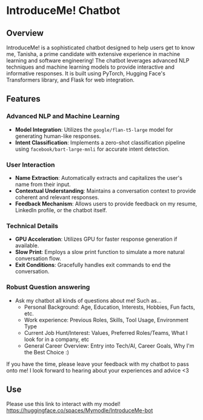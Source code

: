 # IntroduceMe! Chatbot

## Overview

IntroduceMe! is a sophisticated chatbot designed to help users get to know me, Tanisha, a prime candidate with extensive experience in machine learning and software engineering! The chatbot leverages advanced NLP techniques and machine learning models to provide interactive and informative responses. It is built using PyTorch, Hugging Face's Transformers library, and Flask for web integration.

## Features

### Advanced NLP and Machine Learning
- **Model Integration**: Utilizes the `google/flan-t5-large` model for generating human-like responses.
- **Intent Classification**: Implements a zero-shot classification pipeline using `facebook/bart-large-mnli` for accurate intent detection.
  
### User Interaction
- **Name Extraction**: Automatically extracts and capitalizes the user's name from their input.
- **Contextual Understanding**: Maintains a conversation context to provide coherent and relevant responses.
- **Feedback Mechanism**: Allows users to provide feedback on my resume, LinkedIn profile, or the chatbot itself.

### Technical Details
- **GPU Acceleration**: Utilizes GPU for faster response generation if available.
- **Slow Print**: Employs a slow print function to simulate a more natural conversation flow.
- **Exit Conditions**: Gracefully handles exit commands to end the conversation.

### Robust Question answering
- Ask my chatbot all kinds of questions about me! Such as...
  - Personal Background: Age, Education, Interests, Hobbies, Fun facts, etc.
  - Work experience: Previous Roles, Skills, Tool Usage, Environment Type
  - Current Job Hunt/Interest: Values, Preferred Roles/Teams, What I look for in a company, etc
  - General Career Overview: Entry into Tech/AI, Career Goals, Why I'm the Best Choice :)

If you have the time, please leave your feedback with my chatbot to pass onto me! I look forward to hearing about your experiences and advice <3

## Use
Please use this link to interact with my model!
https://huggingface.co/spaces/Mymodle/IntroduceMe-bot

